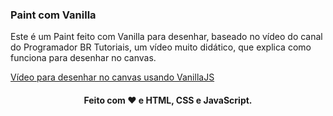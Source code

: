 ### Paint com Vanilla 

Este é um Paint feito com Vanilla para desenhar, baseado no vídeo do canal 
do Programador BR Tutoriais, um vídeo muito didático, que explica como funciona 
para desenhar no canvas.

[Vídeo para desenhar no canvas usando VanillaJS](https://www.youtube.com/watch?v=bLvDJ_a32uM)

<h4 align="center">Feito com ❤️ e HTML, CSS e JavaScript.</h4>